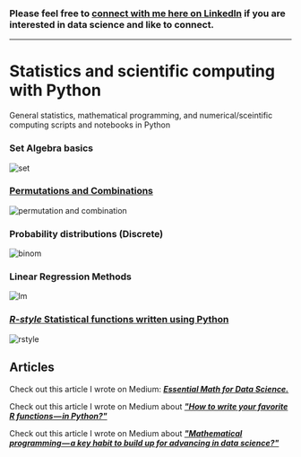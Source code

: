 ### Please feel free to [connect with me here on LinkedIn](https://www.linkedin.com/in/tirthajyoti-sarkar-2127aa7/) if you are interested in data science and like to connect.

----

# Statistics and scientific computing with Python
General statistics, mathematical programming, and numerical/sceintific computing scripts and notebooks in Python

### Set Algebra basics
![set](http://www.efgh.com/math/algebra/venn.gif)
### [Permutations and Combinations](https://github.com/tirthajyoti/Stats-Maths-with-Python/blob/master/Permutations_and_Combinations.ipynb)
![permutation and combination](http://slideplayer.com/slide/6113299/18/images/1/Permutation+and+Combination.jpg)
### Probability distributions (Discrete)
![binom](https://www.maplesoft.com/support/help/content/1898/image50.png)
### Linear Regression Methods
![lm](http://rasbt.github.io/mlxtend/user_guide/regressor/LinearRegression_files/simple_regression.png)
### [_R-style_ Statistical functions written using Python](https://github.com/tirthajyoti/Stats-Maths-with-Python/blob/master/R-style%20Functions.ipynb)
![rstyle](https://cdn-images-1.medium.com/max/1200/1*FqR5zGQYic_pNRyakzj_Cw.png)

## Articles
Check out this article I wrote on Medium: ___[Essential Math for Data Science.](https://towardsdatascience.com/essential-math-for-data-science-why-and-how-e88271367fbd)___

Check out this article I wrote on Medium about ___["How to write your favorite R functions — in Python?"](https://towardsdatascience.com/how-to-write-your-favorite-r-functions-in-python-11e1e9c29089)___

Check out this article I wrote on Medium about ___["Mathematical programming — a key habit to build up for advancing in data science?"](https://towardsdatascience.com/mathematical-programming-a-key-habit-to-built-up-for-advancing-in-data-science-c6d5c29533be)___
